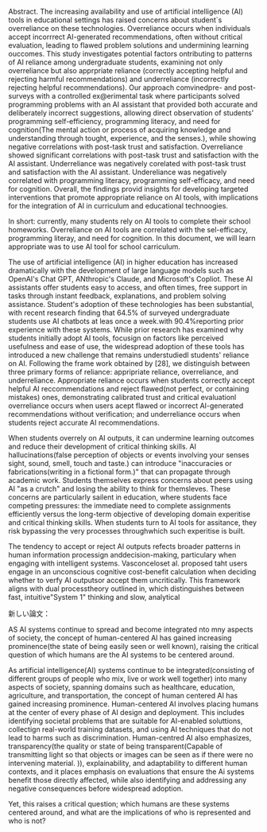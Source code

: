 Abstract. The increasing availability and use of artificial intelligence (AI) tools in educational settings has raised concerns about student`s overreliance on these technologies. 
Overreliance occurs when individuals accept incorrrect AI-generated recommendations, often without critical evaluation, leading to flawed problem solutions and undermining learning
ouccomes. This study investigates potential factors ontributing to patterns of AI reliance among undergraduate students, examining not only overreliance but also apprpriate 
reliance (correctly accepting helpful and rejecting harmful recommendations) and underreliance (incorrectly rejecting helpful recommendations). Our approach comvinedpre- and post-surveys
with a controlled ex@erimental task where participants solved programming problems with an AI assistant that provided both accurate and deliberately incorrect suggestions, allowing
direct observation of students' programming self-efficiency, programming literacy, and need for cognition(The mental action or process of acquiring knowledge and understanding through 
tought, experience, and the senses.), while showing negative correlations with post-task trust and satisfaction. Overreliance showed significant correlations with post-task trust and satisfaction
with the AI assistant. Underreliance was negatively corelated with post-task trust and satisfaction with the AI assistant. Undereliance was negatively correlated with programming 
literacy, programming self-efficacy, and need for cognition. Overall, the findings provid insights for developing targeted interventions that promote appropriate reliance on AI tools, with implications 
for the integration of AI in curriculum and educational technoogies.


In short: currently, many students rely on AI tools to complete their school homeworks. Overreliance on AI tools are correlated with the sel-efficacy, programming literay, and need 
for cognition. In this document, we will learn appropriate was to use AI tool for school carriculum.


The use of artificial intelligence (AI) in higher education has increased dramatically with the development of large language models such as OpenAI's Chat GPT, ANthropic's Claude,
and Microsoft's Copliot. These AI assistants offer students easy to access, and often times, free support in tasks through instant feedback, explanations, and problem solving 
assistance. Student's adoption of these technologies has been substantial, with recent research finding that 64.5% of surveyed undergraduate students use AI chatbots at leas once 
a week.with 90.4%reporting prior experience with these systems. While prior research has examined why students initially adopt AI tools, focusign on factors like perceived
usefulness and ease of use, the widespread adoption of these tools has introduced a new challenge that remains understudiedl students' reliance on AI. Following the frame work obtained by
[28], we distinguish between three primary forms of reliance: appripriate reliance, overreliance, and underreliance. Appropriate reliance occurs when students correctly accept
helpful AI reccommendations and reject flawed(not perfect, or containing mistakes) ones, demonstrating calibrated trust and critical evaluationl overreliance occurs when users 
acept flawed or incorrect AI-generated recommendations without verification; and underreliance occurs when students reject accurate AI recommendations.

When students overrely on AI outputs, it can undermine learning outcomes and reduce their development of critical thinking skills. AI hallucinations(false perception of objects or 
events involving your senses sight, sound, smell, touch and taste.) can introduce "inaccuracies or fabrications(writing in a fictional form.)" that can propagate through academic
work. Students themselves express concerns about peers using AI "as a crutch" and losing the ability to think for themsleves. These concerns are particularly sailent
in education, where students face competing pressures: the immediate need to complete assignments efficiently versus the long-term objective of developing domain experitise 
and critical thinking skills. When students turn to AI tools for assitance, they risk bypassing the very processes throughwhich such experitise is built.

The tendency to accept or reject AI outputs refects broader patterns in human information processign anddecision-making, particulary when engaging with intelligent systems.
Vasconceloset al. proposed taht users engage in an unconscious cognitive cost-benefit calculation when deciding whether to verfy AI outputsor accept them uncritically.
This framework aligns with dual processtheory outlined in, which distinguishes between fast, intuitive"System 1" thinking and slow, analytical 




新しい論文：

AS AI systems continue to spread and become integrated nto mny aspects of society, the concept of human-centered AI has gained increasing prominence(the state of being easily seen or well known), raising the critical question of which humans
are the AI systems to be centered around.

As artificial intelligence(AI) systems continue to be integrated(consisting of different groups of people who mix, live or 
work well together) into many aspects of society, spanning domains such as healthcare, education, agriculture, and transportation, the concept of human centered AI has gained increasing prominence. Human-centered AI involves placing humans at the center of every phase of AI design and deployment. This includes identifying societal problems that are suitable for AI-enabled soluttions, collectign real-world training datasets, and using AI techniques that do not lead to harms such as discrimination. Human-centred AI also emphasizes, transparency(the quality or state of being transparent(Capable of transmitting light so that objects or images can be seen as if there were no intervening material. )), explainability, and adaptability to different human contexts, and it places emphasis on evaluations that ensure the Ai systems benefit those directly affected, while also identifying and addressing any negative consequences before widespread adoption.

Yet, this raises a critical question; which humans are these systems centered around, and what are the implications of who is represented 
and who is not? 





